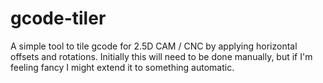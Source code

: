 # gcode-tiler
A simple tool to tile gcode for 2.5D CAM / CNC by applying horizontal offsets and rotations. Initially this will need to be done manually, but if I'm feeling fancy I might extend it to something automatic.
